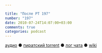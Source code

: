 ```yaml
---

title: "После РТ 197"
number: "197"
date: 2010-07-24T14:07:00+03:00
comments: true
categories: podcast
---
```

[аудио](http://cdn.radio-t.com/rt197post.mp3) ● [пиратский torrent](http://pirates.radio-t.com/torrents/rt197post.mp3.torrent) ● [лог чата](http://chat.radio-t.com/logs/radio-t-197.html) ● [wiki](http://wiki.radio-t.com/%D0%9F%D0%BE%D1%81%D0%BB%D0%B5_%D0%A0%D0%A2_197)<audio src="http://cdn.radio-t.com/rt197post.mp3" preload="none">
